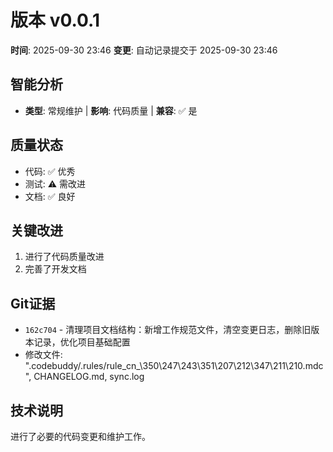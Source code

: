 # 版本 v0.0.1
**时间**: 2025-09-30 23:46
**变更**: 自动记录提交于 2025-09-30 23:46

## 智能分析
- **类型**: 常规维护 | **影响**: 代码质量 | **兼容**: ✅ 是

## 质量状态
- 代码: ✅ 优秀
- 测试: ⚠️ 需改进
- 文档: ✅ 良好

## 关键改进
1. 进行了代码质量改进
2. 完善了开发文档

## Git证据
- `162c704` - 清理项目文档结构：新增工作规范文件，清空变更日志，删除旧版本记录，优化项目基础配置
- 修改文件: ".codebuddy/.rules/rule_cn_\350\247\243\351\207\212\347\211\210.mdc", CHANGELOG.md, sync.log

## 技术说明
进行了必要的代码变更和维护工作。
